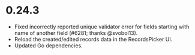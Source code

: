 # 0.24.3

- Fixed incorrectly reported unique validator error for fields starting with name of another field (#6281; thanks @svobol13).
- Reload the created/edited records data in the RecordsPicker UI.
- Updated Go dependencies.
